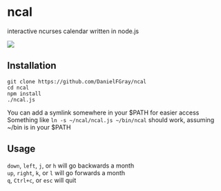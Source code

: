 # ncal
interactive ncurses calendar written in node.js

<img src="https://u.teknik.io/9y1tC4.gif"/>

## Installation
```
git clone https://github.com/DanielFGray/ncal
cd ncal
npm install
./ncal.js
```

You can add a symlink somewhere in your $PATH for easier access
<br/>Something like `ln -s ~/ncal/ncal.js ~/bin/ncal` should work, assuming ~/bin is in your $PATH

## Usage

`down`, `left`, `j`, or `h` will go backwards a month
<br/>`up`, `right`, `k`, or `l` will go forwards a month
<br/>`q`, `Ctrl+c`, or `esc` will quit
